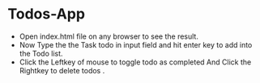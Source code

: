 # Todos-App
- Open index.html file on any browser to see the result.
- Now Type the the Task todo in input field and hit enter key to add into the Todo list.
- Click the Leftkey of mouse to toggle todo as completed And Click the Rightkey  to delete todos .
